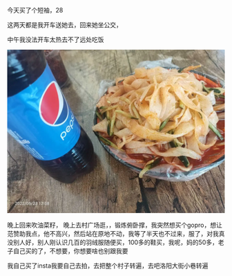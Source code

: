 今天买了个短袖，28

这两天都是我开车送她去，回来她坐公交，

中午我没法开车太热去不了远处吃饭

![](../../img/6904315-081430ac15a621c3.jpg)


晚上回来吹油菜籽，
晚上去村广场逛，，锻炼俯卧撑，我突然想买个gopro，想让范赞助我点，他不高兴，然后站在原地不动，我等了半天也不过来，服了，对我真没别人好，别人刚认识几百的羽绒服随便买，100多的鞋买，我呢，妈的50多，老子自己买的了，不想要，你想要啥也别跟我要



我自己买了insta我要自己去拍，去把整个村子转遍，去吧洛阳大街小巷转遍
